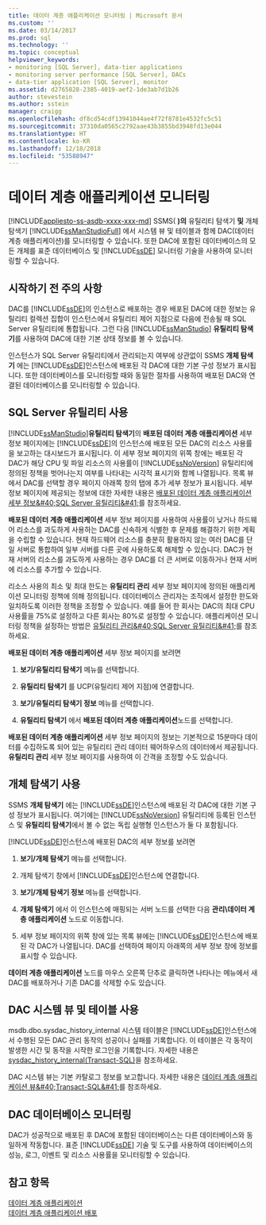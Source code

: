 ```yaml
---
title: 데이터 계층 애플리케이션 모니터링 | Microsoft 문서
ms.custom: ''
ms.date: 03/14/2017
ms.prod: sql
ms.technology: ''
ms.topic: conceptual
helpviewer_keywords:
- monitoring [SQL Server], data-tier applications
- monitoring server performance [SQL Server], DACs
- data-tier application [SQL Server], monitor
ms.assetid: d2765828-2385-4019-aef2-1de3ab7d1b26
author: stevestein
ms.author: sstein
manager: craigg
ms.openlocfilehash: df8cd54cdf13941044ae4f72f8781e4532fc5c51
ms.sourcegitcommit: 37310da0565c2792aae43b3855bd3948fd13e044
ms.translationtype: HT
ms.contentlocale: ko-KR
ms.lasthandoff: 12/18/2018
ms.locfileid: "53588947"
---
```

# <a name="monitor-data-tier-applications"></a>데이터 계층 애플리케이션 모니터링
[!INCLUDE[appliesto-ss-asdb-xxxx-xxx-md](../../includes/appliesto-ss-asdb-xxxx-xxx-md.md)]
  SSMS( **)의** 유틸리티 탐색기 **및** 개체 탐색기 [!INCLUDE[ssManStudioFull](../../includes/ssmanstudiofull-md.md)] 에서 시스템 뷰 및 테이블과 함께 DAC(데이터 계층 애플리케이션)를 모니터링할 수 있습니다. 또한 DAC에 포함된 데이터베이스의 모든 개체를 표준 데이터베이스 및 [!INCLUDE[ssDE](../../includes/ssde-md.md)] 모니터링 기술을 사용하여 모니터링할 수 있습니다.  
  
## <a name="before-you-begin"></a>시작하기 전 주의 사항  
 DAC를 [!INCLUDE[ssDE](../../includes/ssde-md.md)]의 인스턴스로 배포하는 경우 배포된 DAC에 대한 정보는 유틸리티 컬렉션 집합이 인스턴스에서 유틸리티 제어 지점으로 다음에 전송될 때 SQL Server 유틸리티에 통합됩니다. 그런 다음 [!INCLUDE[ssManStudio](../../includes/ssmanstudio-md.md)] **유틸리티 탐색기**를 사용하여 DAC에 대한 기본 상태 정보를 볼 수 있습니다.  
  
 인스턴스가 SQL Server 유틸리티에서 관리되는지 여부에 상관없이 SSMS **개체 탐색기** 에는 [!INCLUDE[ssDE](../../includes/ssde-md.md)]인스턴스에 배포된 각 DAC에 대한 기본 구성 정보가 표시됩니다. 또한 데이터베이스를 모니터링할 때와 동일한 절차를 사용하여 배포된 DAC와 연결된 데이터베이스를 모니터링할 수 있습니다.  
  
## <a name="using-the-sql-server-utility"></a>SQL Server 유틸리티 사용  
 [!INCLUDE[ssManStudio](../../includes/ssmanstudio-md.md)]**유틸리티 탐색기**의 **배포된 데이터 계층 애플리케이션** 세부 정보 페이지에는 [!INCLUDE[ssDE](../../includes/ssde-md.md)]의 인스턴스에 배포된 모든 DAC의 리소스 사용률을 보고하는 대시보드가 표시됩니다. 이 세부 정보 페이지의 위쪽 창에는 배포된 각 DAC가 해당 CPU 및 파일 리소스의 사용률이 [!INCLUDE[ssNoVersion](../../includes/ssnoversion-md.md)] 유틸리티에 정의된 정책을 벗어나는지 여부를 나타내는 시각적 표시기와 함께 나열됩니다. 목록 뷰에서 DAC를 선택할 경우 페이지 아래쪽 창의 탭에 추가 세부 정보가 표시됩니다. 세부 정보 페이지에 제공되는 정보에 대한 자세한 내용은 [배포된 데이터 계층 애플리케이션 세부 정보&amp;#40;SQL Server 유틸리티&amp;#41;](https://msdn.microsoft.com/library/79c41dd9-abcb-434e-9326-00a341d5c867)를 참조하세요.  
  
 **배포된 데이터 계층 애플리케이션** 세부 정보 페이지를 사용하여 사용률이 낮거나 하드웨어 리소스를 과도하게 사용하는 DAC를 신속하게 식별한 후 문제를 해결하기 위한 계획을 수립할 수 있습니다. 현재 하드웨어 리소스를 충분히 활용하지 않는 여러 DAC를 단일 서버로 통합하여 일부 서버를 다른 곳에 사용하도록 해제할 수 있습니다. DAC가 현재 서버의 리소스를 과도하게 사용하는 경우 DAC를 더 큰 서버로 이동하거나 현재 서버에 리소스를 추가할 수 있습니다.  
  
 리소스 사용의 최소 및 최대 한도는 **유틸리티 관리** 세부 정보 페이지에 정의된 애플리케이션 모니터링 정책에 의해 정의됩니다. 데이터베이스 관리자는 조직에서 설정한 한도와 일치하도록 이러한 정책을 조정할 수 있습니다. 예를 들어 한 회사는 DAC의 최대 CPU 사용률을 75%로 설정하고 다른 회사는 80%로 설정할 수 있습니다. 애플리케이션 모니터링 정책을 설정하는 방법은 [유틸리티 관리&amp;#40;SQL Server 유틸리티&amp;#41;](https://msdn.microsoft.com/library/3e5a00c3-8905-40f0-9ddc-d924df9c2f0d)를 참조하세요.  
  
 **배포된 데이터 계층 애플리케이션** 세부 정보 페이지를 보려면  
  
1.  **보기/유틸리티 탐색기** 메뉴를 선택합니다.  
  
2.  **유틸리티 탐색기** 를 UCP(유틸리티 제어 지점)에 연결합니다.  
  
3.  **보기/유틸리티 탐색기 정보** 메뉴를 선택합니다.  
  
4.  **유틸리티 탐색기** 에서 **배포된 데이터 계층 애플리케이션**노드를 선택합니다.  
  
 **배포된 데이터 계층 애플리케이션** 세부 정보 페이지의 정보는 기본적으로 15분마다 데이터를 수집하도록 되어 있는 유틸리티 관리 데이터 웨어하우스의 데이터에서 제공됩니다. **유틸리티 관리** 세부 정보 페이지를 사용하여 이 간격을 조정할 수도 있습니다.  
  
## <a name="using-object-explorer"></a>개체 탐색기 사용  
 SSMS **개체 탐색기** 에는 [!INCLUDE[ssDE](../../includes/ssde-md.md)]인스턴스에 배포된 각 DAC에 대한 기본 구성 정보가 표시됩니다. 여기에는 [!INCLUDE[ssNoVersion](../../includes/ssnoversion-md.md)] 유틸리티에 등록된 인스턴스 및 **유틸리티 탐색기**에서 볼 수 없는 독립 실행형 인스턴스가 둘 다 포함됩니다.  
  
 [!INCLUDE[ssDE](../../includes/ssde-md.md)]인스턴스에 배포된 DAC의 세부 정보를 보려면  
  
1.  **보기/개체 탐색기** 메뉴를 선택합니다.  
  
2.  개체 탐색기 창에서 [!INCLUDE[ssDE](../../includes/ssde-md.md)]인스턴스에 연결합니다.  
  
3.  **보기/개체 탐색기 정보** 메뉴를 선택합니다.  
  
4.  **개체 탐색기** 에서 이 인스턴스에 매핑되는 서버 노드를 선택한 다음 **관리\데이터 계층 애플리케이션** 노드로 이동합니다.  
  
5.  세부 정보 페이지의 위쪽 창에 있는 목록 뷰에는 [!INCLUDE[ssDE](../../includes/ssde-md.md)]인스턴스에 배포된 각 DAC가 나열됩니다. DAC를 선택하여 페이지 아래쪽의 세부 정보 창에 정보를 표시할 수 있습니다.  
  
 **데이터 계층 애플리케이션** 노드를 마우스 오른쪽 단추로 클릭하면 나타나는 메뉴에서 새 DAC를 배포하거나 기존 DAC를 삭제할 수도 있습니다.  
  
## <a name="using-the-dac-system-views-and-tables"></a>DAC 시스템 뷰 및 테이블 사용  
 msdb.dbo.sysdac_history_internal 시스템 테이블은 [!INCLUDE[ssDE](../../includes/ssde-md.md)]인스턴스에서 수행된 모든 DAC 관리 동작의 성공이나 실패를 기록합니다. 이 테이블은 각 동작이 발생한 시간 및 동작을 시작한 로그인을 기록합니다. 자세한 내용은 [sysdac_history_internal&#40;Transact-SQL&#41;](../../relational-databases/system-tables/data-tier-application-tables-sysdac-history-internal.md)을 참조하세요.  
  
 DAC 시스템 뷰는 기본 카탈로그 정보를 보고합니다. 자세한 내용은 [데이터 계층 애플리케이션 뷰&amp;#40;Transact-SQL&amp;#41;](https://msdn.microsoft.com/library/0de01328-d7a6-4677-b7a0-dcd3098c23d4)를 참조하세요.  
  
## <a name="monitoring-dac-databases"></a>DAC 데이터베이스 모니터링  
 DAC가 성공적으로 배포된 후 DAC에 포함된 데이터베이스는 다른 데이터베이스와 동일하게 작동합니다. 표준 [!INCLUDE[ssDE](../../includes/ssde-md.md)] 기술 및 도구를 사용하여 데이터베이스의 성능, 로그, 이벤트 및 리소스 사용률을 모니터링할 수 있습니다.  
  
## <a name="see-also"></a>참고 항목  
 [데이터 계층 애플리케이션](../../relational-databases/data-tier-applications/data-tier-applications.md)   
 [데이터 계층 애플리케이션 배포](../../relational-databases/data-tier-applications/deploy-a-data-tier-application.md)  
  
  
